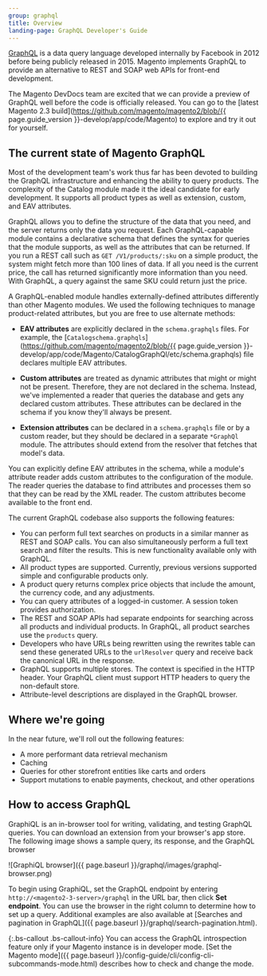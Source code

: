 ```yaml
---
group: graphql
title: Overview
landing-page: GraphQL Developer's Guide
---
```


[GraphQL](http://graphql.org/) is a data query language developed internally by Facebook in 2012 before being publicly released in 2015. Magento implements GraphQL to provide an alternative to REST and SOAP web APIs for front-end development.

The Magento DevDocs team are excited that we can provide a preview of GraphQL well before the code is officially released. You can go to the [latest Magento 2.3 build](https://github.com/magento/magento2/blob/{{ page.guide_version }}-develop/app/code/Magento) to explore and try it out for yourself.

## The current state of Magento GraphQL

Most of the development team's work thus far has been devoted to building the GraphQL infrastructure and enhancing the ability to query products. The complexity of the Catalog module made it the ideal candidate for early development. It supports all product types as well as extension, custom, and EAV attributes.

GraphQL allows you to define the structure of the data that you need, and the server returns only the data you request. Each GraphQL-capable module contains a declarative schema that defines the syntax for queries that the module supports, as well as the attributes that can be returned. If you run a REST call such as `GET /V1/products/:sku` on a simple product, the system might fetch more than 100 lines of data. If all you need is the current price, the call has returned significantly more information than you need. With GraphQL, a query against the same SKU could return just the price.

A GraphQL-enabled module handles externally-defined attributes differently than other Magento modules. We used the following techniques to manage product-related attributes, but you are free to use alternate methods:

* **EAV attributes** are explicitly declared in the `schema.graphqls` files.
For example, the [`Catalogschema.graphqls`](https://github.com/magento/magento2/blob/{{ page.guide_version }}-develop/app/code/Magento/CatalogGraphQl/etc/schema.graphqls) file declares multiple EAV attributes.

* **Custom attributes** are treated as dynamic attributes that might or might not be present. Therefore, they are not declared in the schema. Instead, we've implemented a reader that queries the database and gets any declared custom attributes. These attributes can be declared in the schema if you know they'll always be present.

* **Extension attributes** can be declared in a `schema.graphqls` file or by a custom reader, but they should be declared in a separate `*GraphQl` module. The attributes should extend from the resolver that fetches that model's data.

You can explicitly define EAV attributes in the schema, while a module's attribute reader adds custom attributes to the configuration of the module. The reader queries the database to find attributes and processes them so that they can be read by the XML reader. The custom attributes become available to the front end.

The current GraphQL codebase also supports the following features:

* You can perform full text searches on products in a similar manner as REST and SOAP calls. You can also simultaneously perform a full text search and filter the results. This is new functionality available only with GraphQL.
* All product types are supported. Currently, previous versions supported simple and configurable products only.
* A product query returns complex price objects that include the amount, the currency code, and any adjustments.
* You can query attributes of a logged-in customer. A session token provides authorization.
* The REST and SOAP APIs had separate endpoints for searching across all products and individual products. In GraphQL, all product searches use the `products` query.
* Developers who have URLs being rewritten using the rewrites table can send these generated URLs to the `urlResolver` query and receive back the canonical URL in the response.
* GraphQL supports multiple stores. The context is specified in the HTTP header.  Your GraphQL client must support HTTP headers to query the non-default store.
* Attribute-level descriptions are displayed in the GraphQL browser.

## Where we're going

In the near future, we'll roll out the following features:

* A more performant data retrieval mechanism
* Caching
* Queries for other storefront entities like carts and orders
* Support mutations to enable payments, checkout, and other operations

## How to access GraphQL

GraphiQL is an in-browser tool for writing, validating, and testing GraphQL queries. You can download an extension from your browser's app store. The following image shows a sample query, its response, and the GraphQL browser

![GraphiQL browser]({{ page.baseurl }}/graphql/images/graphql-browser.png)

To begin using GraphiQL, set the GraphQL endpoint by entering `http://<magento2-3-server>/graphql` in the URL bar, then click **Set endpoint**. You can use the browser in the right column to determine how to set up a query. Additional examples are also available at [Searches and pagination in GraphQL]({{ page.baseurl }}/graphql/search-pagination.html).


{:.bs-callout .bs-callout-info}
You can access the GraphQL introspection feature only if your Magento instance is in developer mode. [Set the Magento mode]({{ page.baseurl }}/config-guide/cli/config-cli-subcommands-mode.html) describes how to check and change the mode.
